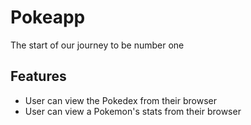 # Pokeapp

The start of our journey to be number one

## Features
- User can view the Pokedex from their browser
- User can view a Pokemon's stats from their browser
